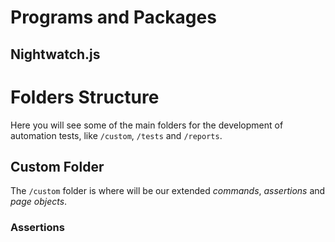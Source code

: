 # Programs and Packages

## Nightwatch.js




# Folders Structure

Here you will see some of the main folders for the development of automation tests, like `/custom`, `/tests` and `/reports`.


## Custom Folder

The `/custom` folder is where will be our extended *commands*, *assertions* and *page objects*.

### Assertions